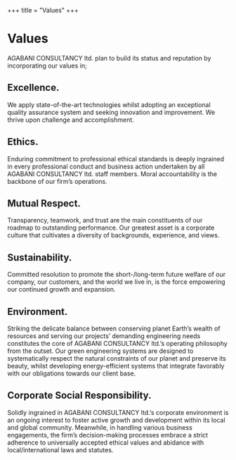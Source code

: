 +++
title = "Values"
+++

# Values

AGABANI CONSULTANCY ltd. plan to build its status and reputation by incorporating our values in;

## Excellence.

We apply state-of-the-art technologies whilst adopting an exceptional quality assurance system and seeking innovation and improvement. We thrive upon challenge and accomplishment.

## Ethics.

Enduring commitment to professional ethical standards is deeply ingrained in every professional conduct and business action undertaken by all AGABANI CONSULTANCY ltd. staff members. Moral accountability is the backbone of our firm’s operations.

## Mutual Respect.

Transparency, teamwork, and trust are the main constituents of our roadmap to outstanding performance. Our greatest asset is a corporate culture that cultivates a diversity of backgrounds, experience, and views.

## Sustainability.

Committed resolution to promote the short-/long-term future welfare of our company, our customers, and the world we live in, is the force empowering our continued growth and expansion.

## Environment.

Striking the delicate balance between conserving planet Earth’s wealth of resources and serving our projects’ demanding engineering needs constitutes the core of AGABANI CONSULTANCY ltd.’s operating philosophy from the outset. Our green engineering systems are designed to systematically respect the natural constraints of our planet and preserve its beauty, whilst developing energy-efficient systems that integrate favorably with our obligations towards our client base.

## Corporate Social Responsibility.

Solidly ingrained in AGABANI CONSULTANCY ltd.’s corporate environment is an ongoing interest to foster active growth and development within its local and global community. Meanwhile, in handling various business engagements, the firm’s decision-making processes embrace a strict adherence to universally accepted ethical values and abidance with local/international laws and statutes.
